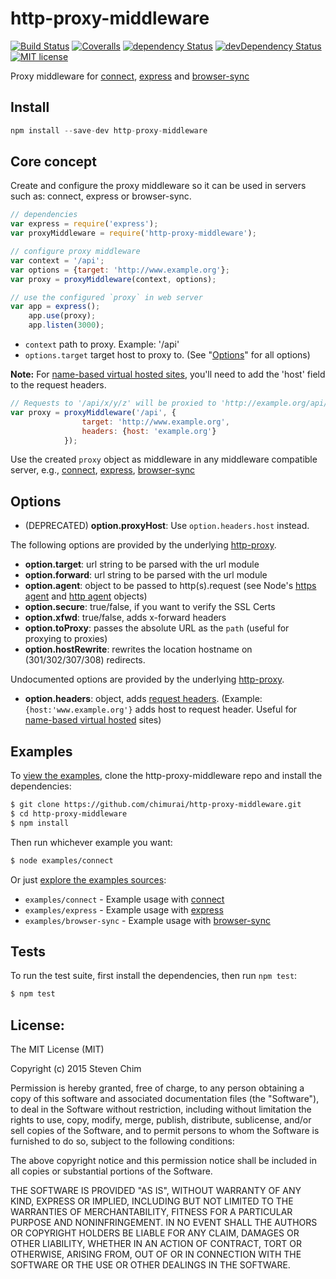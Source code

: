 # http-proxy-middleware
[![Build Status](https://img.shields.io/travis/chimurai/http-proxy-middleware/master.svg?style=flat-square)](https://travis-ci.org/chimurai/http-proxy-middleware)
[![Coveralls](https://img.shields.io/coveralls/chimurai/http-proxy-middleware.svg?style=flat-square)](https://coveralls.io/r/chimurai/http-proxy-middleware)
[![dependency Status](https://img.shields.io/david/chimurai/http-proxy-middleware.svg?style=flat-square)](https://david-dm.org/chimurai/http-proxy-middleware#info=devDependencies)
[![devDependency Status](https://img.shields.io/david/dev/chimurai/http-proxy-middleware.svg?style=flat-square)](https://david-dm.org/chimurai/http-proxy-middleware#info=devDependencies)
[![MIT license](https://img.shields.io/npm/l/http-proxy-middleware.svg?style=flat-square)](https://www.npmjs.com/package/http-proxy-middleware)

Proxy middleware for [connect](https://github.com/senchalabs/connect), [express](https://github.com/strongloop/express) and [browser-sync](https://github.com/BrowserSync/browser-sync)

## Install
```javascript
npm install --save-dev http-proxy-middleware
```

## Core concept
Create and configure the proxy middleware so it can be used in servers such as: connect, express or browser-sync.

```javascript
// dependencies
var express = require('express');
var proxyMiddleware = require('http-proxy-middleware');

// configure proxy middleware
var context = '/api';
var options = {target: 'http://www.example.org'};
var proxy = proxyMiddleware(context, options);

// use the configured `proxy` in web server
var app = express();
    app.use(proxy);
    app.listen(3000);
```

* `context` path to proxy. Example: '/api'
* `options.target` target host to proxy to. (See "[Options](#options)" for all options)

**Note:** For [name-based virtual hosted sites](http://en.wikipedia.org/wiki/Virtual_hosting#Name-based), you'll need to add the 'host' field to the request headers.
```javascript
// Requests to '/api/x/y/z' will be proxied to 'http://example.org/api/x/y/z'
var proxy = proxyMiddleware('/api', {
                target: 'http://www.example.org',
                headers: {host: 'example.org'}
            });
```

Use the created `proxy` object as middleware in any middleware compatible server, e.g., [connect](https://www.npmjs.com/package/connect), [express](https://www.npmjs.com/package/express), [browser-sync](https://www.npmjs.com/package/browser-sync)

## Options

 * (DEPRECATED) **option.proxyHost**: Use `option.headers.host` instead.

The following options are provided by the underlying [http-proxy](https://www.npmjs.com/package/http-proxy).
 *  **option.target**: url string to be parsed with the url module
 *  **option.forward**: url string to be parsed with the url module
 *  **option.agent**: object to be passed to http(s).request (see Node's [https agent](http://nodejs.org/api/https.html#https_class_https_agent) and [http agent](http://nodejs.org/api/http.html#http_class_http_agent) objects)
 *  **option.secure**: true/false, if you want to verify the SSL Certs
 *  **option.xfwd**: true/false, adds x-forward headers
 *  **option.toProxy**: passes the absolute URL as the `path` (useful for proxying to proxies)
 *  **option.hostRewrite**: rewrites the location hostname on (301/302/307/308) redirects.

Undocumented options are provided by the underlying [http-proxy](https://www.npmjs.com/package/http-proxy).
 *  **option.headers**: object, adds [request headers](https://en.wikipedia.org/wiki/List_of_HTTP_header_fields#Request_fields). (Example: `{host:'www.example.org'}` adds host to request header. Useful for [name-based virtual hosted](http://en.wikipedia.org/wiki/Virtual_hosting#Name-based) sites)

## Examples

  To [view the examples](https://github.com/chimurai/http-proxy-middleware/tree/master/examples), clone the http-proxy-middleware repo and install the dependencies:

```bash
$ git clone https://github.com/chimurai/http-proxy-middleware.git
$ cd http-proxy-middleware
$ npm install
```

  Then run whichever example you want:

```bash
$ node examples/connect
```

  Or just [explore the examples sources](https://github.com/chimurai/http-proxy-middleware/tree/master/examples):
 * `examples/connect` - Example usage with [connect](https://github.com/chimurai/http-proxy-middleware/tree/master/examples/connect)
 * `examples/express` - Example usage with [express](https://github.com/chimurai/http-proxy-middleware/tree/master/examples/express)
 * `examples/browser-sync` - Example usage with [browser-sync](https://github.com/chimurai/http-proxy-middleware/tree/master/examples/browser-sync)

## Tests

  To run the test suite, first install the dependencies, then run `npm test`:

```bash
$ npm test
```


## License:
The MIT License (MIT)

Copyright (c) 2015 Steven Chim

Permission is hereby granted, free of charge, to any person obtaining a copy
of this software and associated documentation files (the "Software"), to deal
in the Software without restriction, including without limitation the rights
to use, copy, modify, merge, publish, distribute, sublicense, and/or sell
copies of the Software, and to permit persons to whom the Software is
furnished to do so, subject to the following conditions:

The above copyright notice and this permission notice shall be included in all
copies or substantial portions of the Software.

THE SOFTWARE IS PROVIDED "AS IS", WITHOUT WARRANTY OF ANY KIND, EXPRESS OR
IMPLIED, INCLUDING BUT NOT LIMITED TO THE WARRANTIES OF MERCHANTABILITY,
FITNESS FOR A PARTICULAR PURPOSE AND NONINFRINGEMENT. IN NO EVENT SHALL THE
AUTHORS OR COPYRIGHT HOLDERS BE LIABLE FOR ANY CLAIM, DAMAGES OR OTHER
LIABILITY, WHETHER IN AN ACTION OF CONTRACT, TORT OR OTHERWISE, ARISING FROM,
OUT OF OR IN CONNECTION WITH THE SOFTWARE OR THE USE OR OTHER DEALINGS IN THE
SOFTWARE.

